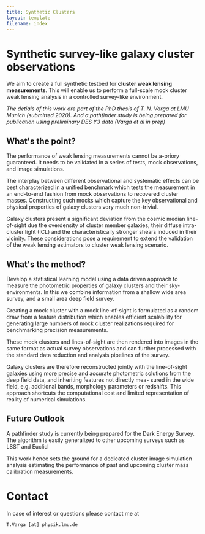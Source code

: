 ```yaml
---
title: Synthetic Clusters
layout: template
filename: index
--- 
```


# Synthetic survey-like galaxy cluster observations

We aim to create a full synthetic testbed for **cluster weak lensing measurements**.  This will enable us to perform a full-scale mock cluster weak lensing analysis in a controlled survey-like environment.

*The detials of this work are part of the PhD thesis of T. N. Varga at LMU Munich (submitted 2020). And a pathfinder study is being prepared for publication using preliminary DES Y3 data (Varga et al in prep)*

## What's the point? 

The performance of weak lensing measurements cannot be a-priory guaranteed. It needs to be validated in a series of tests, mock
observations, and image simulations.

The interplay between different observational and systematic effects can be best characterized in a unified benchmark which tests the measurement in an
end-to-end fashion from mock observations to recovered cluster masses. Constructing such mocks which capture the key observational and physical properties of galaxy clusters very much non-trivial.  

Galaxy clusters present a significant deviation from the cosmic median line-of-sight due the overdensity of cluster member galaxies, their diffuse intra-cluster light (ICL) and the characteristically stronger shears induced in their vicinity. These considerations pose a requirement to extend the validation of the
weak lensing estimators to cluster weak lensing scenario.

## What's the method?

Develop a statistical learning model using a data driven approach to measure the photometric properties of
galaxy clusters and their sky-environments. In this we combine information from a shallow wide area survey, and a small area deep field survey.

Creating a  mock cluster with a mock line-of-sight is formulated as a random draw from a feature distribution which enables efficient scalability for generating large numbers of mock cluster realizations required for benchmarking precision measurements.

These mock clusters and lines-of-sight are then rendered into images in the same format as actual survey observations and can further processed
with the standard data reduction and analysis pipelines of the survey.

Galaxy clusters are therefore reconstructed jointly with the line-of-sight galaxies using more precise and
accurate photometric solutions from the deep field data, and inheriting features not directly mea-
sured in the wide field, e.g. additional bands, morphology parameters or redshifts. This approach
shortcuts the computational cost and limited representation of reality of numerical simulations.

## Future Outlook

A pathfinder study is currently being prepared for the Dark
Energy Survey. The algorithm is easily generalized to other upcoming surveys such as LSST and Euclid

This work hence sets the ground for a dedicated cluster image simulation analysis estimating the performance
of past and upcoming cluster mass calibration measurements.

# Contact

In case of interest or questions  please contact me at

    T.Varga [at] physik.lmu.de



